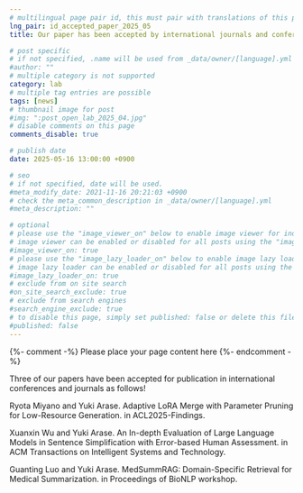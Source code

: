 ```yaml
---
# multilingual page pair id, this must pair with translations of this page. (This name must be unique)
lng_pair: id_accepted_paper_2025_05
title: Our paper has been accepted by international journals and conferences.

# post specific
# if not specified, .name will be used from _data/owner/[language].yml
#author: ""
# multiple category is not supported
category: lab
# multiple tag entries are possible
tags: [news]
# thumbnail image for post
#img: ":post_open_lab_2025_04.jpg"
# disable comments on this page
comments_disable: true

# publish date
date: 2025-05-16 13:00:00 +0900

# seo
# if not specified, date will be used.
#meta_modify_date: 2021-11-16 20:21:03 +0900
# check the meta_common_description in _data/owner/[language].yml
#meta_description: ""

# optional
# please use the "image_viewer_on" below to enable image viewer for individual pages or posts (_posts/ or [language]/_posts folders).
# image viewer can be enabled or disabled for all posts using the "image_viewer_posts: true" setting in _data/conf/main.yml.
#image_viewer_on: true
# please use the "image_lazy_loader_on" below to enable image lazy loader for individual pages or posts (_posts/ or [language]/_posts folders).
# image lazy loader can be enabled or disabled for all posts using the "image_lazy_loader_posts: true" setting in _data/conf/main.yml.
#image_lazy_loader_on: true
# exclude from on site search
#on_site_search_exclude: true
# exclude from search engines
#search_engine_exclude: true
# to disable this page, simply set published: false or delete this file
#published: false
---
```


{%- comment -%} Please place your page content here {%- endcomment -%}

Three of our papers have been accepted for publication in international conferences and journals as follows!

Ryota Miyano and Yuki Arase. Adaptive LoRA Merge with Parameter Pruning for Low-Resource Generation. in ACL2025-Findings.

Xuanxin Wu and Yuki Arase. An In-depth Evaluation of Large Language Models in Sentence Simplification with Error-based Human Assessment. in ACM Transactions on Intelligent Systems and Technology.

Guanting Luo and Yuki Arase. MedSummRAG: Domain-Specific Retrieval for Medical Summarization. in Proceedings of BioNLP workshop.



